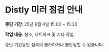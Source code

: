 # Distly 미러 점검 안내

**중단 기간**: 25년 9월 4일 15:00 ~ 15:30

**작업 내용**: 청소, 네트워크 및 기타 작업

중단 기간동안 접속이 불가하거나 불안정할 수 있습니다.
